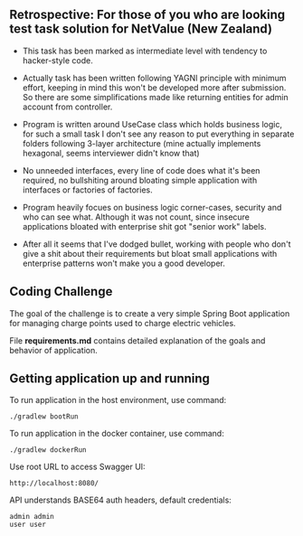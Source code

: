 ## Retrospective: For those of you who are looking test task solution for NetValue (New Zealand)

* This task has been marked as intermediate level with tendency to hacker-style code.

* Actually task has been written following YAGNI principle with minimum effort, keeping in mind this won't be developed more after submission. So there are some simplifications made like returning entities for admin account from controller.

* Program is written around UseCase class which holds business logic, for such a small task I don't see any reason to put everything in separate folders following 3-layer architecture (mine actually implements hexagonal, seems interviewer didn't know that)

* No unneeded interfaces, every line of code does what it's been required, no bullshiting around bloating simple application with interfaces or factories of factories.
  
* Program heavily focues on business logic corner-cases, security and who can see what. Although it was not count, since insecure applications bloated with enterprise shit got "senior work" labels.

* After all it seems that I've dodged bullet, working with people who don't give a shit about their requirements but bloat small applications with enterprise patterns won't make you a good developer.

## Coding Challenge

The goal of the challenge is to create a very simple Spring Boot application for managing charge points used to charge electric vehicles.

File **requirements.md** contains detailed explanation of the goals and behavior of application.

## Getting application up and running

To run application in the host environment, use command:

```
./gradlew bootRun
```

To run application in the docker container, use command:

```
./gradlew dockerRun
```

Use root URL to access Swagger UI:

```
http://localhost:8080/
```

API understands BASE64 auth headers, default credentials:

```
admin admin
user user
```
